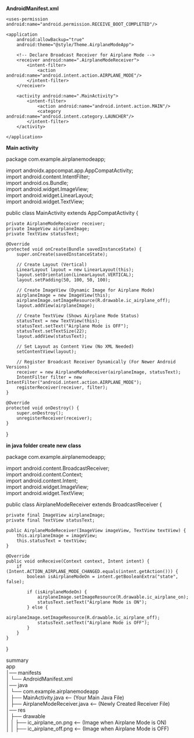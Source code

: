 **AndroidManifest.xml**
<manifest xmlns:android="http://schemas.android.com/apk/res/android"  
    package="com.example.airplanemodeapp">  

    <uses-permission android:name="android.permission.RECEIVE_BOOT_COMPLETED"/>  

    <application  
        android:allowBackup="true"  
        android:theme="@style/Theme.AirplaneModeApp">  

        <!-- Declare Broadcast Receiver for Airplane Mode -->  
        <receiver android:name=".AirplaneModeReceiver">  
            <intent-filter>  
                <action android:name="android.intent.action.AIRPLANE_MODE"/>  
            </intent-filter>  
        </receiver>  

        <activity android:name=".MainActivity">  
            <intent-filter>  
                <action android:name="android.intent.action.MAIN"/>  
                <category android:name="android.intent.category.LAUNCHER"/>  
            </intent-filter>  
        </activity>  

    </application>  
  
</manifest>  


**Main activity**
 
  package com.example.airplanemodeapp;  

import androidx.appcompat.app.AppCompatActivity;  
import android.content.IntentFilter;  
import android.os.Bundle;  
import android.widget.ImageView;  
import android.widget.LinearLayout;  
import android.widget.TextView;  

public class MainActivity extends AppCompatActivity {  

    private AirplaneModeReceiver receiver;  
    private ImageView airplaneImage;  
    private TextView statusText;  

    @Override  
    protected void onCreate(Bundle savedInstanceState) {  
        super.onCreate(savedInstanceState);  

        // Create Layout (Vertical)  
        LinearLayout layout = new LinearLayout(this);  
        layout.setOrientation(LinearLayout.VERTICAL);  
        layout.setPadding(50, 100, 50, 100);  

        // Create ImageView (Dynamic Image for Airplane Mode)  
        airplaneImage = new ImageView(this);  
        airplaneImage.setImageResource(R.drawable.ic_airplane_off);  
        layout.addView(airplaneImage);  

        // Create TextView (Shows Airplane Mode Status)  
        statusText = new TextView(this);  
        statusText.setText("Airplane Mode is OFF");  
        statusText.setTextSize(22);  
        layout.addView(statusText);  

        // Set Layout as Content View (No XML Needed)  
        setContentView(layout);  

        // Register Broadcast Receiver Dynamically (For Newer Android Versions)  
        receiver = new AirplaneModeReceiver(airplaneImage, statusText);  
        IntentFilter filter = new IntentFilter("android.intent.action.AIRPLANE_MODE");  
        registerReceiver(receiver, filter);  
    }

    @Override  
    protected void onDestroy() {  
        super.onDestroy();  
        unregisterReceiver(receiver);  
    }    
}  


**in  java folder create new class**

package com.example.airplanemodeapp;  

import android.content.BroadcastReceiver;  
import android.content.Context;  
import android.content.Intent;  
import android.widget.ImageView;    
import android.widget.TextView;  

public class AirplaneModeReceiver extends BroadcastReceiver {  

    private final ImageView airplaneImage;  
    private final TextView statusText;  
  
    public AirplaneModeReceiver(ImageView imageView, TextView textView) {  
        this.airplaneImage = imageView;  
        this.statusText = textView;  
    }  

    @Override  
    public void onReceive(Context context, Intent intent) {  
        if (Intent.ACTION_AIRPLANE_MODE_CHANGED.equals(intent.getAction())) {  
            boolean isAirplaneModeOn = intent.getBooleanExtra("state", false);  

            if (isAirplaneModeOn) {  
                airplaneImage.setImageResource(R.drawable.ic_airplane_on);  
                statusText.setText("Airplane Mode is ON");  
            } else {  
                airplaneImage.setImageResource(R.drawable.ic_airplane_off);  
                statusText.setText("Airplane Mode is OFF");  
            }    
        }  
    }  
}  




summary  
app  
│── manifests  
│   └── AndroidManifest.xml  
│── java  
│   └── com.example.airplanemodeapp  
│       ├── MainActivity.java   <-- (Your Main Java File)  
│       ├── AirplaneModeReceiver.java  <-- (Newly Created Receiver File)  
│── res  
│   ├── drawable  
│   │   ├── ic_airplane_on.png  <-- (Image when Airplane Mode is ON)  
│   │   ├── ic_airplane_off.png <-- (Image when Airplane Mode is OFF)  

